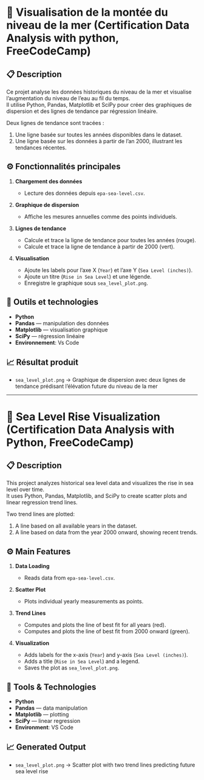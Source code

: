 # 🌊 Visualisation de la montée du niveau de la mer (Certification Data Analysis with python, FreeCodeCamp)

## 📋 Description
Ce projet analyse les données historiques du niveau de la mer et visualise l’augmentation du niveau de l’eau au fil du temps.  
Il utilise Python, Pandas, Matplotlib et SciPy pour créer des graphiques de dispersion et des lignes de tendance par régression linéaire.

Deux lignes de tendance sont tracées :
1. Une ligne basée sur toutes les années disponibles dans le dataset.  
2. Une ligne basée sur les données à partir de l’an 2000, illustrant les tendances récentes.

## ⚙️ Fonctionnalités principales

1. **Chargement des données**
   - Lecture des données depuis `epa-sea-level.csv`.  

2. **Graphique de dispersion**
   - Affiche les mesures annuelles comme des points individuels.  

3. **Lignes de tendance**
   - Calcule et trace la ligne de tendance pour toutes les années (rouge).  
   - Calcule et trace la ligne de tendance à partir de 2000 (vert).  

4. **Visualisation**
   - Ajoute les labels pour l’axe X (`Year`) et l’axe Y (`Sea Level (inches)`).  
   - Ajoute un titre (`Rise in Sea Level`) et une légende.  
   - Enregistre le graphique sous `sea_level_plot.png`.  

## 🧰 Outils et technologies
- **Python**  
- **Pandas** — manipulation des données  
- **Matplotlib** — visualisation graphique  
- **SciPy** — régression linéaire 
- **Environnement**: Vs Code

## 📈 Résultat produit
- `sea_level_plot.png` → Graphique de dispersion avec deux lignes de tendance prédisant l’élévation future du niveau de la mer  

---

# 🌊 Sea Level Rise Visualization (Certification Data Analysis with Python, FreeCodeCamp)

## 📋 Description
This project analyzes historical sea level data and visualizes the rise in sea level over time.  
It uses Python, Pandas, Matplotlib, and SciPy to create scatter plots and linear regression trend lines.

Two trend lines are plotted:
1. A line based on all available years in the dataset.  
2. A line based on data from the year 2000 onward, showing recent trends.

## ⚙️ Main Features

1. **Data Loading**
   - Reads data from `epa-sea-level.csv`.  

2. **Scatter Plot**
   - Plots individual yearly measurements as points.  

3. **Trend Lines**
   - Computes and plots the line of best fit for all years (red).  
   - Computes and plots the line of best fit from 2000 onward (green).  

4. **Visualization**
   - Adds labels for the x-axis (`Year`) and y-axis (`Sea Level (inches)`).  
   - Adds a title (`Rise in Sea Level`) and a legend.  
   - Saves the plot as `sea_level_plot.png`.  

## 🧰 Tools & Technologies
- **Python**  
- **Pandas** — data manipulation  
- **Matplotlib** — plotting  
- **SciPy** — linear regression  
- **Environment**: VS Code

## 📈 Generated Output
- `sea_level_plot.png` → Scatter plot with two trend lines predicting future sea level rise  
